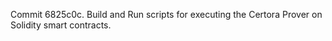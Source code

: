 Commit 6825c0c.                    Build and Run scripts for executing the Certora Prover on Solidity smart contracts.